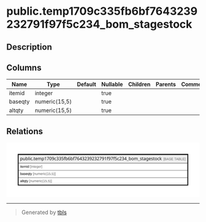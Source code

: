 # public.temp1709c335fb6bf7643239232791f97f5c234_bom_stagestock

## Description

## Columns

| Name | Type | Default | Nullable | Children | Parents | Comment |
| ---- | ---- | ------- | -------- | -------- | ------- | ------- |
| itemid | integer |  | true |  |  |  |
| baseqty | numeric(15,5) |  | true |  |  |  |
| altqty | numeric(15,5) |  | true |  |  |  |

## Relations

![er](public.temp1709c335fb6bf7643239232791f97f5c234_bom_stagestock.svg)

---

> Generated by [tbls](https://github.com/k1LoW/tbls)

